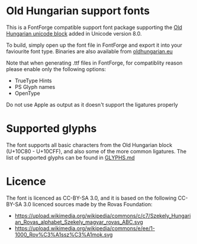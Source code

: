 Old Hungarian support fonts
===========================

This is a FontForge compatible support font package supporting the
[Old Hungarian unicode block](http://www.unicode.org/charts/PDF/U10C80.pdf) added in Unicode version 8.0.

To build, simply open up the font file in FontForge and export it into your faviourite font type. Binaries
are also available from [oldhungarian.eu](oldhungarian.eu)

Note that when generating .ttf files in FontForge, for compatiblity reason please enable only the following options:

* TrueType Hints
* PS Glyph names
* OpenType

Do not use Apple as output as it doesn't support the ligatures properly 

Supported glyphs
================

The font supports all basic characters from the Old Hungarian block (U+10C80 - U+10CFF), and also some of the
more common ligatures. The list of supported glyphs can be found in [GLYPHS.md](GLYPHS.md)

Licence
=======

The font is licenced as CC-BY-SA 3.0, and it is based on the following CC-BY-SA 3.0 licenced sources made by the
Rovas Foundation:

- https://upload.wikimedia.org/wikipedia/commons/c/c7/Szekely_Hungarian_Rovas_alphabet_Szekely_magyar_rovas_ABC.svg
- https://upload.wikimedia.org/wikipedia/commons/e/ee/1-1000_Rov%C3%A1ssz%C3%A1mok.svg
